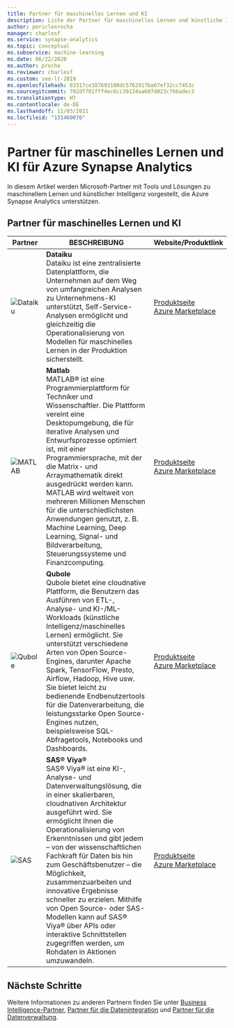 ```yaml
---
title: Partner für maschinelles Lernen und KI
description: Liste der Partner für maschinelles Lernen und künstliche Intelligenz von Drittanbietern mit Lösungen, die Azure Synapse Analytics unterstützen.
author: periclesrocha
manager: charlesf
ms.service: synapse-analytics
ms.topic: conceptual
ms.subservice: machine-learning
ms.date: 06/22/2020
ms.author: procha
ms.reviewer: charlesf
ms.custom: seo-lt-2019
ms.openlocfilehash: 03317ce387693108dc5762917ba67ef32cc7453c
ms.sourcegitcommit: 702df701fff4ec6cc39134aa607d023c766adec3
ms.translationtype: HT
ms.contentlocale: de-DE
ms.lasthandoff: 11/03/2021
ms.locfileid: "131460076"
---
```

# <a name="azure-synapse-analytics-machine-learning-and-ai-partners"></a>Partner für maschinelles Lernen und KI für Azure Synapse Analytics

In diesem Artikel werden Microsoft-Partner mit Tools und Lösungen zu maschinellem Lernen und künstlicher Intelligenz vorgestellt, die Azure Synapse Analytics unterstützen.

## <a name="machine-learning-and-ai-partners"></a>Partner für maschinelles Lernen und KI
| Partner | BESCHREIBUNG | Website/Produktlink |
| ------- | ----------- | -------------------- |
| ![Dataiku](./media/machine-learning-and-ai/dataiku-logo.png) |**Dataiku**<br>Dataiku ist eine zentralisierte Datenplattform, die Unternehmen auf dem Weg von umfangreichen Analysen zu Unternehmens-KI unterstützt, Self-Service-Analysen ermöglicht und gleichzeitig die Operationalisierung von Modellen für maschinelles Lernen in der Produktion sicherstellt. |[Produktseite](https://www.dataiku.com/partners/microsoft/)<br> [Azure Marketplace](https://azuremarketplace.microsoft.com/en-us/marketplace/apps/dataiku.dataiku-data-science-studio)<br> |
| ![MATLAB](./media/machine-learning-and-ai/mathworks-logo.png) |**Matlab**<br>MATLAB® ist eine Programmierplattform für Techniker und Wissenschaftler. Die Plattform vereint eine Desktopumgebung, die für iterative Analysen und Entwurfsprozesse optimiert ist, mit einer Programmiersprache, mit der die Matrix- und Arraymathematik direkt ausgedrückt werden kann. MATLAB wird weltweit von mehreren Millionen Menschen für die unterschiedlichsten Anwendungen genutzt, z. B. Machine Learning, Deep Learning, Signal- und Bildverarbeitung, Steuerungssysteme und Finanzcomputing. |[Produktseite](https://www.mathworks.com/products/database.html)<br> [Azure Marketplace](https://azuremarketplace.microsoft.com/en-us/marketplace/apps/mathworks-inc.matlab-byol?tab=Overview)<br> |
| ![Qubole](./media/data-integration/qubole_logo.png) |**Qubole**<br>Qubole bietet eine cloudnative Plattform, die Benutzern das Ausführen von ETL-, Analyse- und KI-/ML-Workloads (künstliche Intelligenz/maschinelles Lernen) ermöglicht. Sie unterstützt verschiedene Arten von Open Source-Engines, darunter Apache Spark, TensorFlow, Presto, Airflow, Hadoop, Hive usw. Sie bietet leicht zu bedienende Endbenutzertools für die Datenverarbeitung, die leistungsstarke Open Source-Engines nutzen, beispielsweise SQL-Abfragetools, Notebooks und Dashboards.|[Produktseite](https://www.qubole.com/company/partners/partners-microsoft-azure/)<br> [Azure Marketplace](https://azuremarketplace.microsoft.com/marketplace/apps/qubole-inc.qubole-data-service?tab=Overview) 
| ![SAS](./media/business-intelligence/sas-logo.jpg) |**SAS® Viya®**<br>SAS® Viya® ist eine KI-, Analyse- und Datenverwaltungslösung, die in einer skalierbaren, cloudnativen Architektur ausgeführt wird. Sie ermöglicht Ihnen die Operationalisierung von Erkenntnissen und gibt jedem – von der wissenschaftlichen Fachkraft für Daten bis hin zum Geschäftsbenutzer – die Möglichkeit, zusammenzuarbeiten und innovative Ergebnisse schneller zu erzielen. Mithilfe von Open Source- oder SAS-Modellen kann auf SAS® Viya® über APIs oder interaktive Schnittstellen zugegriffen werden, um Rohdaten in Aktionen umzuwandeln. |[Produktseite](https://www.sas.com/microsoft)<br> [Azure Marketplace](https://azuremarketplace.microsoft.com/marketplace/apps/sas-institute-560503.sas-viya-saas?tab=Overview)<br> |

## <a name="next-steps"></a>Nächste Schritte
Weitere Informationen zu anderen Partnern finden Sie unter [Business Intelligence-Partner](business-intelligence.md), [Partner für die Datenintegration](data-integration.md) und [Partner für die Datenverwaltung](data-management.md).






